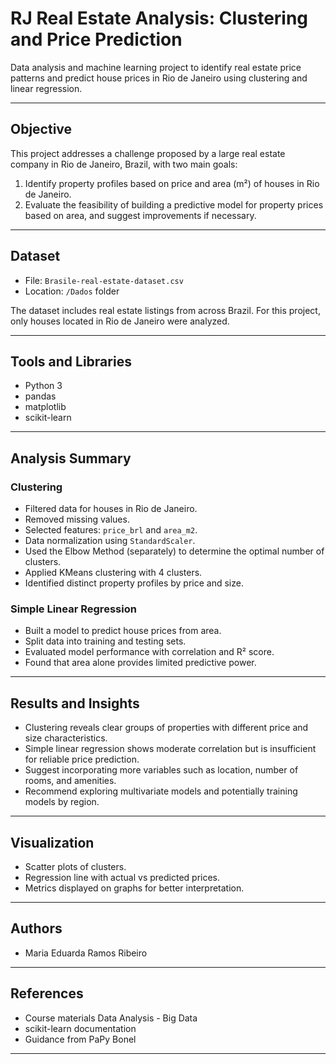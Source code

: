 # RJ Real Estate Analysis: Clustering and Price Prediction

Data analysis and machine learning project to identify real estate price patterns and predict house prices in Rio de Janeiro using clustering and linear regression.

---

## Objective

This project addresses a challenge proposed by a large real estate company in Rio de Janeiro, Brazil, with two main goals:

1. Identify property profiles based on price and area (m²) of houses in Rio de Janeiro.
2. Evaluate the feasibility of building a predictive model for property prices based on area, and suggest improvements if necessary.

---

## Dataset

- File: `Brasile-real-estate-dataset.csv`
- Location: `/Dados` folder

The dataset includes real estate listings from across Brazil. For this project, only houses located in Rio de Janeiro were analyzed.

---

## Tools and Libraries

- Python 3
- pandas
- matplotlib
- scikit-learn

---

## Analysis Summary

### Clustering

- Filtered data for houses in Rio de Janeiro.
- Removed missing values.
- Selected features: `price_brl` and `area_m2`.
- Data normalization using `StandardScaler`.
- Used the Elbow Method (separately) to determine the optimal number of clusters.
- Applied KMeans clustering with 4 clusters.
- Identified distinct property profiles by price and size.

### Simple Linear Regression

- Built a model to predict house prices from area.
- Split data into training and testing sets.
- Evaluated model performance with correlation and R² score.
- Found that area alone provides limited predictive power.

---

## Results and Insights

- Clustering reveals clear groups of properties with different price and size characteristics.
- Simple linear regression shows moderate correlation but is insufficient for reliable price prediction.
- Suggest incorporating more variables such as location, number of rooms, and amenities.
- Recommend exploring multivariate models and potentially training models by region.

---

## Visualization

- Scatter plots of clusters.
- Regression line with actual vs predicted prices.
- Metrics displayed on graphs for better interpretation.

---


## Authors

- Maria Eduarda Ramos Ribeiro

---

## References

- Course materials Data Analysis - Big Data
- scikit-learn documentation
- Guidance from PaPy Bonel

---
